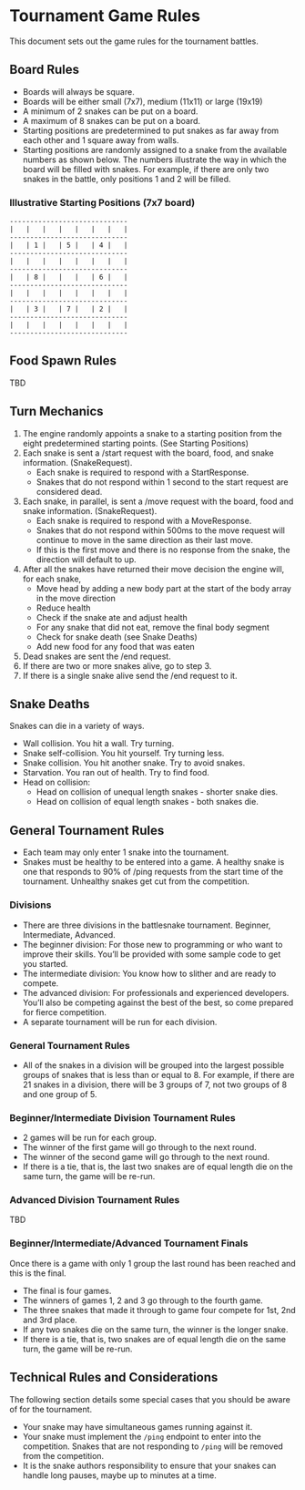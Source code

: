 # Tournament Game Rules
This document sets out the game rules for the tournament battles.

## Board Rules
- Boards will always be square.
- Boards will be either small (7x7), medium (11x11) or large (19x19)
- A minimum of 2 snakes can be put on a board.
- A maximum of 8 snakes can be put on a board.
- Starting positions are predetermined to put snakes as far away from each other and 1 square away from walls.
- Starting positions are randomly assigned to a snake from the available numbers as shown below.  The numbers 
illustrate the way in which the board will be filled with snakes.  For example, if there are only two snakes in the battle, 
only positions 1 and 2 will be filled.

### Illustrative Starting Positions (7x7 board)
``` 
-----------------------------
|   |   |   |   |   |   |   | 
-----------------------------
|   | 1 |   | 5 |   | 4 |   | 
-----------------------------
|   |   |   |   |   |   |   | 
-----------------------------
|   | 8 |   |   |   | 6 |   | 
-----------------------------
|   |   |   |   |   |   |   | 
-----------------------------
|   | 3 |   | 7 |   | 2 |   | 
-----------------------------
|   |   |   |   |   |   |   | 
-----------------------------
```

## Food Spawn Rules
TBD

## Turn Mechanics
1. The engine randomly appoints a snake to a starting position from the eight predetermined starting points.  (See Starting Positions) 
1. Each snake is sent a /start request with the board, food, and snake information. (SnakeRequest).
   - Each snake is required to respond with a StartResponse.  
   - Snakes that do not respond within 1 second to the start request are considered dead.
3. Each snake, in parallel, is sent a /move request with the board, food and snake information. (SnakeRequest).
   - Each snake is required to respond with a MoveResponse.  
   - Snakes that do not respond within 500ms to the move request will continue to move in the same direction as their last move.  
   - If this is the first move and there is no response from the snake, the direction will default to up.
1. After all the snakes have returned their move decision the engine will, for each snake,
   - Move head by adding a new body part at the start of the body array in the move direction
   - Reduce health
   - Check if the snake ate and adjust health
   - For any snake that did not eat, remove the final body segment
   - Check for snake death (see Snake Deaths)
   - Add new food for any food that was eaten
1. Dead snakes are sent the /end request.
1. If there are two or more snakes alive, go to step 3.
1. If there is a single snake alive send the /end request to it.

## Snake Deaths
Snakes can die in a variety of ways. 

- Wall collision. You hit a wall.  Try turning.
- Snake self-collision. You hit yourself. Try turning less.
- Snake collision. You hit another snake.  Try to avoid snakes.
- Starvation.  You ran out of health.  Try to find food.
- Head on collision:
  - Head on collision of unequal length snakes - shorter snake dies.
  - Head on collision of equal length snakes - both snakes die.

## General Tournament Rules
- Each team may only enter 1 snake into the tournament.
- Snakes must be healthy to be entered into a game.  A healthy snake is one that responds to 90% of /ping requests from the start time of the tournament.  Unhealthy snakes get cut from the competition.

### Divisions
- There are three divisions in the battlesnake tournament.  Beginner, Intermediate, Advanced.
- The beginner division: For those new to programming or who want to improve their skills. You’ll be provided with some sample code to get you started.
- The intermediate division: You know how to slither and are ready to compete.
- The advanced division: For professionals and experienced developers. You’ll also be competing against the best of the best, so come prepared for fierce competition.
- A separate tournament will be run for each division.

### General Tournament Rules
- All of the snakes in a division will be grouped into the largest possible groups of snakes that is less than or equal to 8.
For example, if there are 21 snakes in a division, there will be 3 groups of 7, not two groups of 8 and one group of 5.

### Beginner/Intermediate Division Tournament Rules
- 2 games will be run for each group.
- The winner of the first game will go through to the next round.
- The winner of the second game will go through to the next round.
- If there is a tie, that is, the last two snakes are of equal length die on the same turn, the game will be re-run.

### Advanced Division Tournament Rules
TBD

### Beginner/Intermediate/Advanced Tournament Finals
Once there is a game with only 1 group the last round has been reached and this is the final.
- The final is four games.  
- The winners of games 1, 2 and 3 go through to the fourth game.
- The three snakes that made it through to game four compete for 1st, 2nd and 3rd place.
- If any two snakes die on the same turn, the winner is the longer snake.
- If there is a tie, that is, two snakes are of equal length die on the same turn, the game will be re-run.

## Technical Rules and Considerations
The following section details some special cases that you should be aware of for the tournament.
- Your snake may have simultaneous games running against it. 
- Your snake must implement the `/ping` endpoint to enter into the competition.  Snakes that are not responding to `/ping` will be removed from the competition.
- It is the snake authors responsibility to ensure that your snakes can handle long pauses, maybe up to minutes at a time.
